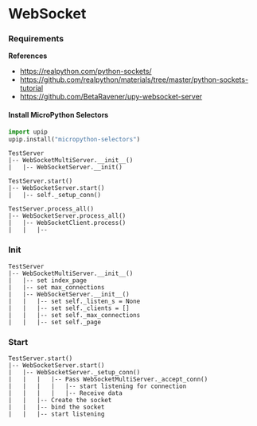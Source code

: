 # WebSocket

### Requirements

**References**
- https://realpython.com/python-sockets/
- https://github.com/realpython/materials/tree/master/python-sockets-tutorial
- https://github.com/BetaRavener/upy-websocket-server




#### Install MicroPython Selectors
```python
import upip
upip.install("micropython-selectors")
```


```
TestServer
|-- WebSocketMultiServer.__init__()
|   |-- WebSocketServer.__init()

TestServer.start()
|-- WebSocketServer.start()
|   |-- self._setup_conn()

TestServer.process_all()
|-- WebSocketServer.process_all()
|   |-- WebSocketClient.process()
|   |   |-- 
```



### Init
```
TestServer
|-- WebSocketMultiServer.__init__()
|   |-- set index_page
|   |-- set max_connections
|   |-- WebSocketServer.__init__()
|   |   |-- set self._listen_s = None
|   |   |-- set self._clients = []
|   |   |-- set self._max_connections
|   |   |-- set self._page

```

### Start
```
TestServer.start()
|-- WebSocketServer.start()
|   |-- WebSocketServer._setup_conn()
|   |   |   |-- Pass WebSocketMultiServer._accept_conn()
|   |   |   |   |-- start listening for connection
|   |   |   |   |-- Receive data
|   |   |-- Create the socket
|   |   |-- bind the socket
|   |   |-- start listening
```